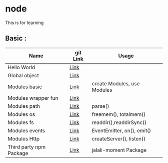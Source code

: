 # node

This is for learning

## Basic :

| Name                    | git Link                                                                                   | Usage                       |
| ----------------------- | ------------------------------------------------------------------------------------------ | --------------------------- |
| Hello World             | [Link](https://github.com/sajjad-10/node/tree/main/hello-world)                            |                             |
| Global object           | [Link](https://github.com/sajjad-10/node/tree/main/global-objects)                         |                             |
| Modules basic           | [Link](https://github.com/sajjad-10/node/tree/main/modules)                                | create Modules, use Modules |
| Modules wrapper fun     | [Link](https://github.com/sajjad-10/node/blob/main/modules/calculator-wrapper-function.js) |                             |
| Modules path            | [Link](https://github.com/sajjad-10/node/tree/main/path)                                   | parse()                     |
| Modules os              | [Link](https://github.com/sajjad-10/node/tree/main/os)                                     | freemem(), totalmem()       |
| Modules fs              | [Link](https://github.com/sajjad-10/node/tree/main/fs)                                     | readdir(),readdirSync()     |
| Modules events          | [Link](https://github.com/sajjad-10/node/tree/main/event)                                  | EventEmitter, on(), emit()  |
| Modules Http            | [Link](https://github.com/sajjad-10/node/blob/main/http/http.js)                           | createServer(), listen()    |
| Third party npm Package | [Link](https://github.com/sajjad-10/node/tree/main/package)                                | jalali-moment Package       |